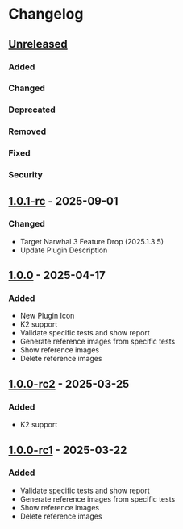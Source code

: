 # Changelog

## [Unreleased]

### Added

### Changed

### Deprecated

### Removed

### Fixed

### Security

## [1.0.1-rc] - 2025-09-01

### Changed

- Target Narwhal 3 Feature Drop (2025.1.3.5)
- Update Plugin Description

## [1.0.0] - 2025-04-17

### Added

- New Plugin Icon
- K2 support
- Validate specific tests and show report
- Generate reference images from specific tests
- Show reference images
- Delete reference images

## [1.0.0-rc2] - 2025-03-25

### Added

- K2 support

## [1.0.0-rc1] - 2025-03-22

### Added

- Validate specific tests and show report
- Generate reference images from specific tests
- Show reference images
- Delete reference images

[Unreleased]: https://github.com/alexandre-lefranc/compose-preview-screenshot-testing-intellij-plugin/compare/v1.0.1-rc...HEAD
[1.0.1-rc]: https://github.com/alexandre-lefranc/compose-preview-screenshot-testing-intellij-plugin/compare/v1.0.0...v1.0.1-rc
[1.0.0]: https://github.com/alexandre-lefranc/compose-preview-screenshot-testing-intellij-plugin/compare/v1.0.0-rc2...v1.0.0
[1.0.0-rc2]: https://github.com/alexandre-lefranc/compose-preview-screenshot-testing-intellij-plugin/compare/v1.0.0-rc1...v1.0.0-rc2
[1.0.0-rc1]: https://github.com/alexandre-lefranc/compose-preview-screenshot-testing-intellij-plugin/commits/v1.0.0-rc1
